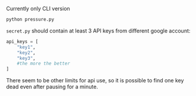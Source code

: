 Currently only CLI version
```bash
python pressure.py
```

`secret.py` should contain at least 3 API keys from different google account:
```python
api_keys = [
    "key1",
    "key2",
    "key3",
    #the more the better
]
```
There seem to be other limits for api use, so it is possible to find one key dead even after pausing for a minute. 
